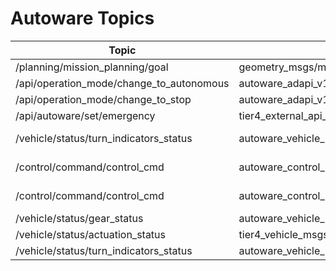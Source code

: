# Autoware Topics

Topic | Type | Description
--- | --- | ---
/planning/mission_planning/goal | geometry_msgs/msg/PoseStamped | goal
/api/operation_mode/change_to_autonomous | autoware_adapi_v1_msgs/srv/ChangeOperationMode | autonomous
/api/operation_mode/change_to_stop | autoware_adapi_v1_msgs/srv/ChangeOperationMode | abort
/api/autoware/set/emergency | tier4_external_api_msgs/srv/SetEmergency | handbrake
/vehicle/status/turn_indicators_status | autoware_vehicle_msgs/msg/TurnIndicatorsReport | left/right indicators
/control/command/control_cmd | autoware_control_msgs/msg/Control | lateral/longitudinal control command
/control/command/control_cmd | autoware_control_msgs/msg/Control | lateral/longitudinal control command
/vehicle/status/gear_status | autoware_vehicle_msgs/msg/GearReport | gear information
/vehicle/status/actuation_status | tier4_vehicle_msgs/msg/ActuationStatusStamped | brake information
/vehicle/status/turn_indicators_status | autoware_vehicle_msgs/msg/TurnIndicatorsReport | signal lights
